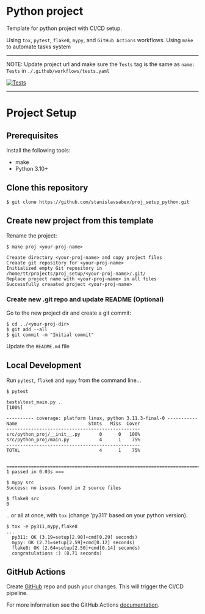 # Python project

Template for python project with CI/CD setup.

Using `tox`, `pytest`, `flake8`, `mypy`,  and `GitHub Actions` workflows.
Using `make` to automate tasks system

---

NOTE: Update project url and make sure the `Tests` tag is the same as `name: Tests` in `./.github/workflows/tests.yaml`

[![Tests](https://github.com/<profile>/<project>/workflows/tests/badge.svg)](https://github.com/<profile>/<project>/actions/workflows/tests.yaml)

---

# Project Setup

## Prerequisites

Install the following tools:
- make
- Python 3.10+

## Clone this repository

```shell
$ git clone https://github.com/stanislavsabev/proj_setup_python.git
```
## Create new project from this template

Rename the project:

```shell
$ make proj <your-proj-name>

Creaate directory <your-proj-name> and copy project files
Creaate git repository for <your-proj-name>
Initialized empty Git repository in /home/tt/projects/proj_setup/<your-proj-name>/.git/
Replace project name with <your-proj-name> in all files
Successfully creaated project <your-proj-name>
```

### Create new .git repo and update README (Optional)

Go to the new project dir and create a git commit:

```shell
$ cd ../<your-proj-dir>
$ git add --all
$ git commit -m "Initial commit"
```

Update the `README.md` file


## Local Development

Run `pytest`, `flake8` and `mypy` from the command line...

```shell
$ pytest

tests\test_main.py .
[100%]

---------- coverage: platform linux, python 3.11.3-final-0 -----------
Name                          Stmts   Miss  Cover
-------------------------------------------------
src/python_proj/__init__.py       0      0   100%
src/python_proj/main.py           4      1    75%
-------------------------------------------------
TOTAL                             4      1    75%


========================================================================= 1 passed in 0.03s ===
```

```shell
$ mypy src
Success: no issues found in 2 source files
```

```shell
$ flake8 src
0
```

.. or all at once, with `tox` (change 'py311' based on your python version).
```shell
$ tox -e py311,mypy,flake8
...
  py311: OK (3.19=setup[2.90]+cmd[0.29] seconds)
  mypy: OK (2.71=setup[2.59]+cmd[0.12] seconds)
  flake8: OK (2.64=setup[2.50]+cmd[0.14] seconds)
  congratulations :) (8.71 seconds)
```

## GitHub Actions

Create [GitHub](https://github.com) repo and push your changes. This will trigger the CI/CD pipeline.

For more information see the GitHub Actions  [documentation](https://docs.github.com/en/actions/using-workflows).
